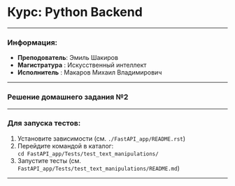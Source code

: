 # Курс: Python Backend
___
### Информация:
* __Преподователь__: Эмиль Шакиров
* __Магистратура__ : Искусственный интеллект
* __Исполнитель__ : Макаров Михаил Владимирович
___
### Решение домашнего задания №2
___
### Для запуска тестов:
1. Установите зависимости (см. `./FastAPI_app/README.rst`)
2. Перейдите командой в каталог: \
`cd FastAPI_app/Tests/test_text_manipulations/`
3. Запустите тесты (см. `FastAPI_app/Tests/test_text_manipulations/README.md`)
___